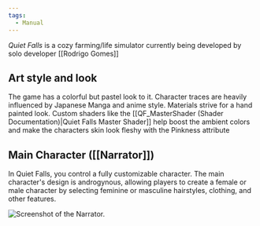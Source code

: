 ```yaml
---
tags:
  - Manual
---
```

*Quiet Falls* is a cozy farming/life simulator currently being developed by solo developer [[Rodrigo Gomes]]

## Art style and look
The game has a colorful but pastel look to it. Character traces are heavily influenced by Japanese Manga and anime style. Materials strive for a hand painted look. Custom shaders like the [[QF_MasterShader (Shader Documentation)|Quiet Falls Master Shader]] help boost the ambient colors and make the characters skin look fleshy with the Pinkness attribute

## Main Character ([[Narrator]])
In Quiet Falls, you control a fully customizable character. The main character's design is androgynous, allowing players to create a female or male character by selecting feminine or masculine hairstyles, clothing, and other features.

![Screenshot of the Narrator.](Narrator-MainCharacter_InGameCapture.jpg)

